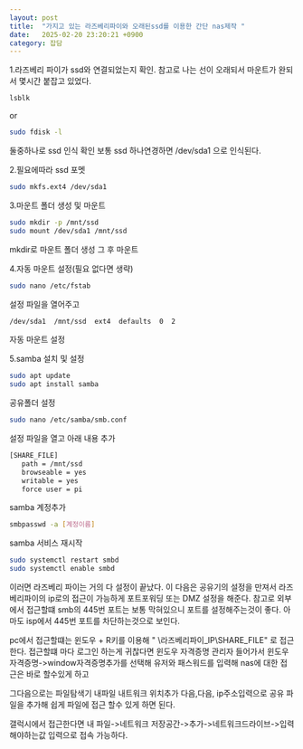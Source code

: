 ```yaml
---
layout: post
title:  "가지고 있는 라즈베리파이와 오래된ssd를 이용한 간단 nas제작 "
date:   2025-02-20 23:20:21 +0900
category: 잡담
---
```

1.라즈베리 파이가 ssd와 연결되었는지 확인.
참고로 나는 선이 오래되서 마운트가 완되서 몇시간 붙잡고 있었다.
``` bash
lsblk
```
or
``` bash
sudo fdisk -l
```
둘중하나로 ssd 인식 확인 보통 ssd 하나연경하면 /dev/sda1 으로 인식된다.

2.필요에따라 ssd 포멧
``` bash
sudo mkfs.ext4 /dev/sda1
```

3.마운트 폴더 생성 및 마운트
``` bash
sudo mkdir -p /mnt/ssd
sudo mount /dev/sda1 /mnt/ssd
```
mkdir로 마운트 폴더 생성
그 후 마운트

4.자동 마운트 설정(필요 없다면 생략)
``` bash
sudo nano /etc/fstab
```
설정 파일을 열어주고
``` bash
/dev/sda1  /mnt/ssd  ext4  defaults  0  2
```
자동 마운트 설정

5.samba 설치 및 설정
``` bash
sudo apt update
sudo apt install samba
```
공유폴더 설정
``` bash
sudo nano /etc/samba/smb.conf
```
설정 파일을 열고 아래 내용 추가
``` bash
[SHARE_FILE]
   path = /mnt/ssd
   browseable = yes
   writable = yes
   force user = pi
```
samba 계정추가
``` bash
smbpasswd -a [계정이름]
```

samba 서비스 재시작
``` bash
sudo systemctl restart smbd
sudo systemctl enable smbd
```

이러면 라즈베리 파이는 거의 다 설정이 끝났다. 
이 다음은 공유기의 설정을 만져서  라즈베리파이의 ip로의 접근이 가능하게 포트포워딩 또는 DMZ 설정을 해준다.
참고로 외부에서 접근할떄 smb의 445번 포트는 보통 막혀있으니 포트를 설정해주는것이 좋다.
아마도 isp에서 445번 포트를 차단하는것으로 보인다.

pc에서 접근할떄는 윈도우 + R키를 이용해
" \\라즈베리파이_IP\SHARE_FILE" 로 접근한다. 접근할떄 마다 로그인 하는게 귀찮다면 윈도우 자격증명 관리자 들어가서 윈도우 자격증명->window자격증명추가를 선택해 유저와 패스워드를 입력해 nas에 대한 접근은 바로 할수있게 하고

그다음으로는 파일탐색기 내파일 내트워크 위치추가 다음,다음, ip주소입력으로 공유 파일을 추가해 쉽게 파일에 접근 할수 있게 하면 된다.

갤럭시에서 접근한다면 내 파일->네트워크 저장공간->추가->네트워크드라이브->입력해야하는값 입력으로 접속 가능하다.